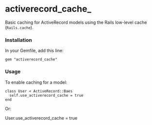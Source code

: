 # activerecord_cache_

Basic caching for ActiveRecord models using the Rails low-level cache (`Rails.cache`).

### Installation

In your Gemfile, add this line:

    gem "activerecord_cache"

### Usage

To enable caching for a model:

    class User < ActiveRecord::Baes
      self.use_activerecord_cache = true
    end

Or:

  User.use_activerecord_cache = true

